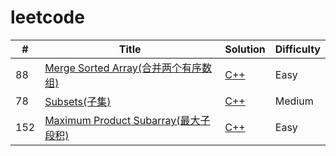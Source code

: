 # leetcode


| # | Title | Solution | Difficulty |
|---| ----- | -------- | ---------- |
|88|[Merge Sorted Array(合并两个有序数组)](https://leetcode.com/problems/merge-sorted-array/description/)|[C++](https://github.com/Tramac/leetcode/blob/master/algorithms/cpp/088_merge.cpp)|Easy|
|78|[Subsets(子集)](https://oj.leetcode.com/problems/subsets/) | [C++](./algorithms/cpp/078_subsets.cpp)|Medium|
|152|[Maximum Product Subarray(最大子段积)](https://leetcode.com/problems/most-common-word/) | [C++](./algorithms/cpp/152_maximumProductSubarray.cpp)|Easy|
